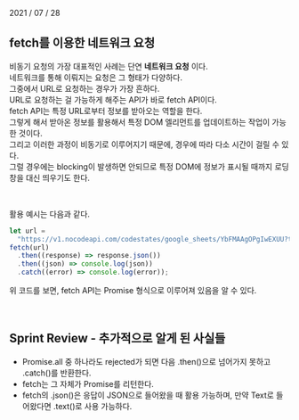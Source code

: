 2021 / 07 / 28

## fetch를 이용한 네트워크 요청

비동기 요청의 가장 대표적인 사례는 단연 **네트워크 요청** 이다.  
네트워크를 통해 이뤄지는 요청은 그 형태가 다양하다.  
그중에서 URL로 요청하는 경우가 가장 흔하다.  
URL로 요청하는 걸 가능하게 해주는 API가 바로 fetch API이다.  
fetch API는 특정 URL로부터 정보를 받아오는 역할을 한다.  
그렇게 해서 받아온 정보를 활용해서 특정 DOM 엘리먼트를 업데이트하는 작업이 가능한 것이다.  
그리고 이러한 과정이 비동기로 이루어지기 때문에, 경우에 따라 다소 시간이 걸릴 수 있다.  
그럴 경우에는 blocking이 발생하면 안되므로 특정 DOM에 정보가 표시될 때까지 로딩창을 대신 띄우기도 한다.

</br>

활용 예시는 다음과 같다.

```javascript
let url =
  "https://v1.nocodeapi.com/codestates/google_sheets/YbFMAAgOPgIwEXUU?tabId=최신뉴스";
fetch(url)
  .then((response) => response.json())
  .then((json) => console.log(json))
  .catch((error) => console.log(error));
```

위 코드를 보면, fetch API는 Promise 형식으로 이루어져 있음을 알 수 있다.

</br>

## Sprint Review - 추가적으로 알게 된 사실들

- Promise.all 중 하나라도 rejected가 되면 다음 .then()으로 넘어가지 못하고 .catch()를 반환한다.
- fetch는 그 자체가 Promise를 리턴한다.
- fetch의 .json()은 응답이 JSON으로 들어왔을 때 활용 가능하며, 만약 Text로 들어왔다면 .text()로 사용 가능하다.
